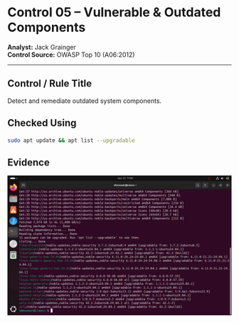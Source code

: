 
# Control 05 – Vulnerable & Outdated Components

**Analyst:** Jack Grainger  
**Control Source:** OWASP Top 10 (A06:2012)  

---

## Control / Rule Title
Detect and remediate outdated system components.

## Checked Using
```bash
sudo apt update && apt list --upgradable
```
## Evidence
![Outdated Detection](../docs/screenshots/OWASP_1.0.png)
